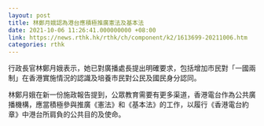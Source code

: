```yaml
---
layout: post
title: 林鄭月娥認為港台應積極推廣憲法及基本法
date: 2021-10-06 11:26:41.000000000 +08:00
link: https://news.rthk.hk/rthk/ch/component/k2/1613699-20211006.htm
categories: rthk
---
```


行政長官林鄭月娥表示，她已對廣播處長提出明確要求，包括增加巿民對「一國兩制」在香港實施情況的認識及培養巿民對公民及國民身分認同。

林鄭月娥在新一份施政報告提到，公眾教育需要有更多渠道，香港電台作為公共廣播機構，應當積極參與推廣《憲法》和《基本法》的工作，以履行《香港電台約章》中港台所肩負的公共目的及使命。
